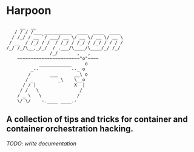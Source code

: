 # Harpoon

```
     __  __                                 
   / / / /___ __________  ____  ____  ____ 
  / /_/ / __ `/ ___/ __ \/ __ \/ __ \/ __ \
 / __  / /_/ / /  / /_/ / /_/ / /_/ / / / /
/_/ /_/\__,_/_/  / .___/\____/\____/_/ /_/ 
                /_/       ,   ,
    ~~~~~~~~~~~~~~~~~~~~~~~"o"~~~~
            ____________     o
    	 _--            --_ o
        /       ___      __\ o
       / _         _\    \__o 
      / / |              X  |
     / /   \	           /
    / _ \   \             /
    \/ \/    -.____ ____.-
```

## A collection of tips and tricks for container and container orchestration hacking.

*TODO: write documentation*
